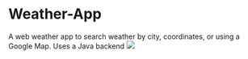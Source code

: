 # Weather-App 
A web weather app to search weather by city, coordinates, or using a Google Map. Uses a Java backend
![](Demo.gif)
